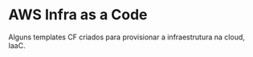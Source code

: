 # AWS Infra as a Code
Alguns templates CF criados para provisionar a infraestrutura na cloud, IaaC.


